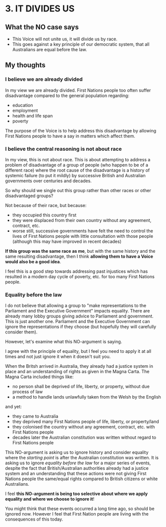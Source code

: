 # 3. IT DIVIDES US

## What the NO case says

- This Voice will not unite us, it will divide us by race.
- This goes against a key principle of our democratic system, that all Australians are equal before the law.


## My thoughts

### I believe we are already divided

In my view we are already divided. First Nations people too often suffer disadvantage compared to the general
population regarding:

- education
- employment
- health and life span
- poverty

The purpose of the Voice is to help address this disadvantage by allowing First Nations people to have a
say in matters which affect them.


### I believe the central reasoning is not about race

In my view, this is not about race. This is about attempting to address a problem of disadvantage of a group of
people (who happen to be of a different race) where the root cause of the disadvantage is a history of
systemic failure (to put it mildly) by successive British and Australian governments over centuries and decades.

So why should we single out this group rather than other races or other disadvantaged groups?

Not because of their race, but because:

- they occupied this country first
- they were displaced from their own country without any agreement, contract, etc.
- worse still, successive governments have felt the need to control the lives of First Nations people
  with little consultation with those people (although this may have improved in recent decades)

**If this group was the same race as me**, but with the same history and the same resulting disadvantage,
then I think **allowing them to have a Voice would also be a good idea**.

I feel this is a good step towards addressing past injustices which has resulted in a modern day
cycle of poverty, etc. for too many First Nations people.


### Equality before the law

I do not believe that allowing a group to "make representations to the Parliament and the Executive Government"
impacts equality. There are already many lobby groups giving advice to Parliament and government. This
is just another one. Parliament and the Executive Government can ignore the representations if they choose (but
hopefully they will carefully consider them).

However, let's examine what this NO-argument is saying.

I agree with the principle of equality, but I feel you need to apply it at all times and not just 
ignore it when it doesn't suit you.

When the Britsh arrived in Australia, they already had a justice system in place and an understanding of rights
as given in the Magna Carta. The Magna Carta included things like:

- no person shall be deprived of life, liberty, or property, without due process of law
- a method to handle lands unlawfully taken from the Welsh by the English

and yet:

- they came to Australia
- they deprived many First Nations people of life, liberty, or property/land
- they colonised the country without any agreement, contract, etc. with First Nations people
- decades later the Australian constitution was written without regard to First Nations people

This NO-argument is asking us to ignore history and consider equality where the
*starting point* is after the Australian constitution was written. It is asking
us to ignore *equality before the law* for a major series of events, despite
the fact that British/Australian authorities already had a justice system and an
understanding that these actions were not giving First Nations people the same/equal
rights compared to British citizens or white Australians.

I feel **this NO-argument is being too selective about where we apply equality and where we choose to ignore it**!

You might think that these events occurred a long time ago, so should be ignored now. However I feel
that First Nation people are living with the consequences of this today.

